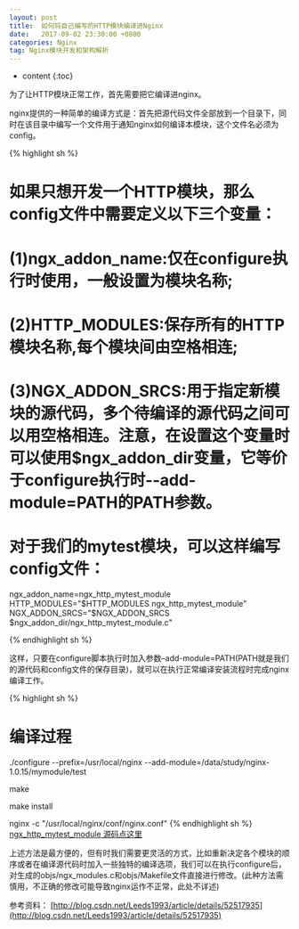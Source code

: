 ```yaml
---
layout: post
title:  如何将自己编写的HTTP模块编译进Nginx
date:   2017-09-02 23:30:00 +0800
categories: Nginx
tag: Nginx模块开发和架构解析
---
```


* content 
{:toc}



为了让HTTP模块正常工作，首先需要把它编译进nginx。

nginx提供的一种简单的编译方式是：首先把源代码文件全部放到一个目录下，同时在该目录中编写一个文件用于通知nginx如何编译本模块，这个文件名必须为config。



{% highlight sh %}

# 如果只想开发一个HTTP模块，那么config文件中需要定义以下三个变量：
# (1)ngx_addon_name:仅在configure执行时使用，一般设置为模块名称;
# (2)HTTP_MODULES:保存所有的HTTP模块名称,每个模块间由空格相连;
# (3)NGX_ADDON_SRCS:用于指定新模块的源代码，多个待编译的源代码之间可以用空格相连。注意，在设置这个变量时可以使用$ngx_addon_dir变量，它等价于configure执行时--add-module=PATH的PATH参数。

# 对于我们的mytest模块，可以这样编写config文件：

ngx_addon_name=ngx_http_mytest_module
HTTP_MODULES="$HTTP_MODULES ngx_http_mytest_module"
NGX_ADDON_SRCS="$NGX_ADDON_SRCS $ngx_addon_dir/ngx_http_mytest_module.c"

{% endhighlight sh %}



这样，只要在configure脚本执行时加入参数–add-module=PATH(PATH就是我们的源代码和config文件的保存目录)，就可以在执行正常编译安装流程时完成nginx编译工作。

{% highlight sh %}
# 编译过程
./configure --prefix=/usr/local/nginx --add-module=/data/study/nginx-1.0.15/mymodule/test

make

make install

nginx -c "/usr/local/nginx/conf/nginx.conf"
{% endhighlight sh %}
[ngx_http_mytest_module 源码点这里](https://github.com/quyancong/nginx/tree/master/mymodule/test)

上述方法是最方便的，但有时我们需要更灵活的方式，比如重新决定各个模块的顺序或者在编译源代码时加入一些独特的编译选项，我们可以在执行configure后，对生成的objs/ngx_modules.c和objs/Makefile文件直接进行修改。(此种方法需慎用，不正确的修改可能导致nginx运作不正常，此处不详述)    


  
参考资料：
[http://blog.csdn.net/Leeds1993/article/details/52517935](http://blog.csdn.net/Leeds1993/article/details/52517935)
